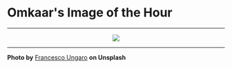 # Omkaar's Image of the Hour

---

<div align="center">

<a href="https://unsplash.com/photos/aurora-borealis-dances-over-snowy-mountains-at-night-My9N8KrYGuI">
  <img src="https://images.unsplash.com/photo-1752759667426-be8b901c5fc5?crop=entropy&cs=tinysrgb&fit=max&fm=jpg&ixid=M3w3NjA2Nzh8MHwxfHJhbmRvbXx8fHx8fHx8fDE3NTUxNjU2MDB8&ixlib=rb-4.1.0&q=80&w=1080" style="max-width:100%; height:auto;">
</a>



</div>

---

**Photo by** [Francesco Ungaro](https://unsplash.com/@francesco_ungaro) **on Unsplash**
